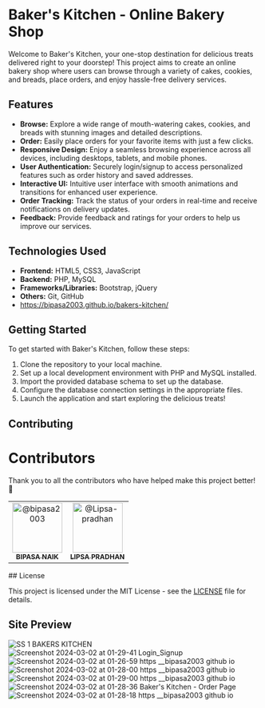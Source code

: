 
# Baker's Kitchen - Online Bakery Shop

Welcome to Baker's Kitchen, your one-stop destination for delicious treats delivered right to your doorstep! This project aims to create an online bakery shop where users can browse through a variety of cakes, cookies, and breads, place orders, and enjoy hassle-free delivery services.

## Features

- **Browse:** Explore a wide range of mouth-watering cakes, cookies, and breads with stunning images and detailed descriptions.
- **Order:** Easily place orders for your favorite items with just a few clicks.
- **Responsive Design:** Enjoy a seamless browsing experience across all devices, including desktops, tablets, and mobile phones.
- **User Authentication:** Securely login/signup to access personalized features such as order history and saved addresses.
- **Interactive UI:** Intuitive user interface with smooth animations and transitions for enhanced user experience.
- **Order Tracking:** Track the status of your orders in real-time and receive notifications on delivery updates.
- **Feedback:** Provide feedback and ratings for your orders to help us improve our services.

## Technologies Used

- **Frontend:** HTML5, CSS3, JavaScript
- **Backend:** PHP, MySQL
- **Frameworks/Libraries:** Bootstrap, jQuery
- **Others:** Git, GitHub
- https://bipasa2003.github.io/bakers-kitchen/


## Getting Started

To get started with Baker's Kitchen, follow these steps:

1. Clone the repository to your local machine.
2. Set up a local development environment with PHP and MySQL installed.
3. Import the provided database schema to set up the database.
4. Configure the database connection settings in the appropriate files.
5. Launch the application and start exploring the delicious treats!

## Contributing
# Contributors

Thank you to all the contributors who have helped make this project better! 🙌

<!-- Contributors List -->
<table>
  <tr>
    <td align="center">
      <a href="https://github.com/bipasa2003">
        <img src="https://avatars.githubusercontent.com/bipasa2003" width="100px;" alt="@bipasa2003"/><br />
        <sub><b>BIPASA NAIK</b></sub>
      </a>
    </td>
    <td align="center">
      <a href="https://github.com/Lipsa-pradhan">
        <img src="https://avatars.githubusercontent.com/Lipsa-pradhan" width="100px;" alt="@Lipsa-pradhan"/><br />
        <sub><b>LIPSA PRADHAN</b></sub>
      </a>
    </td>
  </tr>
</table>
## License

This project is licensed under the MIT License - see the [LICENSE](LICENSE) file for details.

## Site Preview
![SS 1 BAKERS KITCHEN](https://github.com/bipasa2003/bakers-kitchen/assets/146659996/75c8e59f-b115-4901-8613-265eef72a1f3)
![Screenshot 2024-03-02 at 01-29-41 Login_Signup](https://github.com/bipasa2003/bakers-kitchen/assets/146659996/3dc21585-c739-4fca-84eb-e99e88a33bc0)
![Screenshot 2024-03-02 at 01-26-59 https __bipasa2003 github io](https://github.com/bipasa2003/bakers-kitchen/assets/146659996/17607561-bd2e-467d-a4f0-a7a5574e3dbf)
![Screenshot 2024-03-02 at 01-28-00 https __bipasa2003 github io](https://github.com/bipasa2003/bakers-kitchen/assets/146659996/1b039aa6-9d86-4d70-bcec-b886faad6568)
![Screenshot 2024-03-02 at 01-29-00 https __bipasa2003 github io](https://github.com/bipasa2003/bakers-kitchen/assets/146659996/8717003b-3b7a-422f-a014-39145780e50b)
![Screenshot 2024-03-02 at 01-28-36 Baker's Kitchen - Order Page](https://github.com/bipasa2003/bakers-kitchen/assets/146659996/c1a9ed70-ac86-4e5e-9eed-dcc2217636f9)
![Screenshot 2024-03-02 at 01-28-18 https __bipasa2003 github io](https://github.com/bipasa2003/bakers-kitchen/assets/146659996/025c26fc-51af-46cf-8c9c-f2bbae1f432b)







